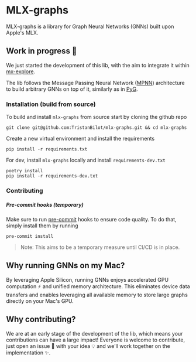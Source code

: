 # MLX-graphs

MLX-graphs is a library for Graph Neural Networks (GNNs) built upon Apple's MLX.

## Work in progress 🚧

We just started the development of this lib, with the aim to integrate it within [mx-explore](https://github.com/ml-explore).

The lib follows the Message Passing Neural Network ([MPNN](https://proceedings.mlr.press/v70/gilmer17a/gilmer17a.pdf)) architecture to build arbitrary GNNs on top of it, similarly as in [PyG](https://github.com/pyg-team/pytorch_geometric).

### Installation (build from source)
To build and install `mlx-graphs` from source start by cloning the github repo
```
git clone git@github.com:TristanBilot/mlx-graphs.git && cd mlx-graphs
```
Create a new virtual environment and install the requirements
```
pip install -r requirements.txt
```
For dev, install `mlx-graphs` locally and install `requirements-dev.txt`
```
poetry install
pip install -r requirements-dev.txt
```

### Contributing

##### Pre-commit hooks (temporary)
Make sure to run [pre-commit](https://pre-commit.com) hooks to ensure code quality. To do that, simply install them by running
```
pre-commit install
```
> Note: This aims to be a temporary measure until CI/CD is in place.


## Why running GNNs on my Mac?

By leveraging Apple Silicon, running GNNs enjoys accelerated GPU computation ⚡️ and unified memory architecture. This eliminates device data transfers and enables leveraging all available memory to store large graphs directly on your Mac's GPU.

## Why contributing?

We are at an early stage of the development of the lib, which means your contributions can have a large impact!
Everyone is welcome to contribute, just open an issue 📝 with your idea 💡 and we'll work together on the implementation ✨.
